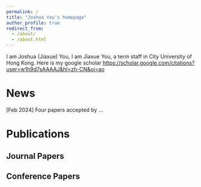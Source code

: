 ```yaml
---
permalink: /
title: "Joshua You's homepage"
author_profile: true
redirect_from: 
  - /about/
  - /about.html
---
```


I am Joshua (Jiaxue) You, I am Jiaxue You, a term staff in City University of Hong Kong.
Here is my google scholar 
https://scholar.google.com/citations?user=w1h9d7sAAAAJ&hl=zh-CN&oi=ao 

News
======
[Feb 2024] Four papers accepted by ...

Publications
======

Journal Papers
------


Conference Papers
------


